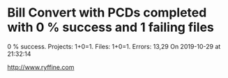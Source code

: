 # Bill Convert with PCDs completed with 0 % success and 1 failing files

0 % success. Projects: 1+0=1.  Files: 1+0=1. Errors: 13,29  On 2019-10-29 at 21:32:14





http://www.ryffine.com
